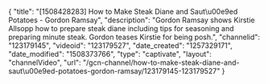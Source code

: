 {
    "title": "[1508428283] How to Make Steak Diane and Saut\u00e9ed Potatoes - Gordon Ramsay",
    "description": "Gordon Ramsay shows Kirstie Allsopp how to prepare steak diane including tips for seasoning and preparing minute steak. Gordon teases Kirstie for being posh.",
    "channelid": "123179145",
    "videoid": "123179527",
    "date_created": "1257329171",
    "date_modified": "1508373766",
    "type": "captivate",
    "layout": "channelVideo",
    "url": "\/gcn-channel\/how-to-make-steak-diane-and-saut\u00e9ed-potatoes-gordon-ramsay\/123179145-123179527"
}